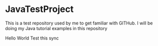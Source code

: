 # JavaTestProject

This is a test repository used by me to get familiar with GITHub.
I will be doing my Java tutorial examples in this repository

Hello World
Test this sync
